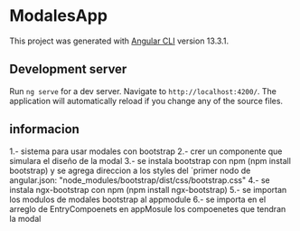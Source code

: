 # ModalesApp

This project was generated with [Angular CLI](https://github.com/angular/angular-cli) version 13.3.1.

## Development server

Run `ng serve` for a dev server. Navigate to `http://localhost:4200/`. The application will automatically reload if you change any of the source files.

## informacion
1.- sistema para usar modales con bootstrap
2.- crer un componente que simulara el diseño de la modal
3.- se instala bootstrap con npm (npm install bootstrap) y se agrega direccion a los styles del ´primer nodo de angular.json: "node_modules/bootstrap/dist/css/bootstrap.css"
4.- se instala ngx-bootstrap con npm (npm install ngx-bootstrap)
5.- se importan los modulos de modales bootstrap al appmodule
6.- se importa en el arreglo de EntryCompoenets en appMosule los compoenetes que tendran la modal
